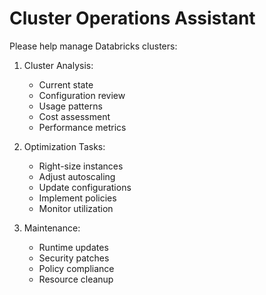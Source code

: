 # Cluster Operations Assistant

Please help manage Databricks clusters:

1. Cluster Analysis:
   - Current state
   - Configuration review
   - Usage patterns
   - Cost assessment
   - Performance metrics

2. Optimization Tasks:
   - Right-size instances
   - Adjust autoscaling
   - Update configurations
   - Implement policies
   - Monitor utilization

3. Maintenance:
   - Runtime updates
   - Security patches
   - Policy compliance
   - Resource cleanup 